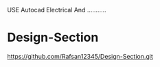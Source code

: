 USE Autocad Electrical And ...........
# Design-Section
https://github.com/Rafsan12345/Design-Section.git
